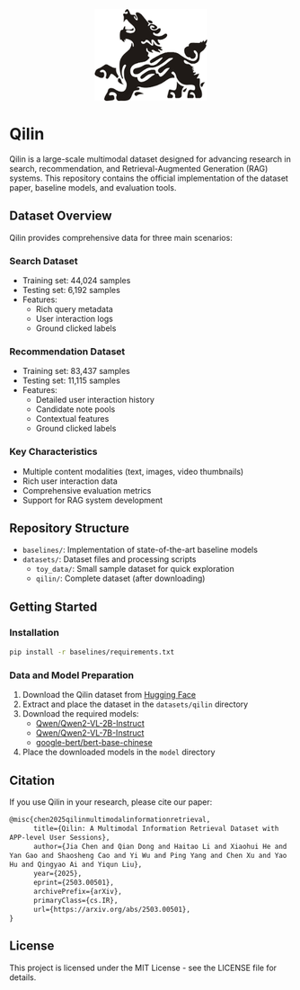 
<div align="center">
<img src="icon.jpg" alt="Qilin Logo" width="200"/>
</div>

# Qilin

Qilin is a large-scale multimodal dataset designed for advancing research in search, recommendation, and Retrieval-Augmented Generation (RAG) systems. This repository contains the official implementation of the dataset paper, baseline models, and evaluation tools.

## Dataset Overview

Qilin provides comprehensive data for three main scenarios:

### Search Dataset
- Training set: 44,024 samples
- Testing set: 6,192 samples
- Features:
  - Rich query metadata
  - User interaction logs
  - Ground clicked labels

### Recommendation Dataset
- Training set: 83,437 samples
- Testing set: 11,115 samples
- Features:
  - Detailed user interaction history
  - Candidate note pools
  - Contextual features
  - Ground clicked labels

### Key Characteristics
- Multiple content modalities (text, images, video thumbnails)
- Rich user interaction data
- Comprehensive evaluation metrics
- Support for RAG system development

## Repository Structure

- `baselines/`: Implementation of state-of-the-art baseline models
- `datasets/`: Dataset files and processing scripts
  - `toy_data/`: Small sample dataset for quick exploration
  - `qilin/`: Complete dataset (after downloading)

## Getting Started

### Installation

```bash
pip install -r baselines/requirements.txt
```

### Data and Model Preparation

1. Download the Qilin dataset from [Hugging Face](https://huggingface.co/datasets/THUIR/qilin)
2. Extract and place the dataset in the `datasets/qilin` directory
3. Download the required models:
   - [Qwen/Qwen2-VL-2B-Instruct](https://huggingface.co/Qwen/Qwen2-VL-2B-Instruct)
   - [Qwen/Qwen2-VL-7B-Instruct](https://huggingface.co/Qwen/Qwen2-VL-7B-Instruct)
   - [google-bert/bert-base-chinese](https://huggingface.co/google-bert/bert-base-chinese)
4. Place the downloaded models in the `model` directory

## Citation

If you use Qilin in your research, please cite our paper:

```
@misc{chen2025qilinmultimodalinformationretrieval,
      title={Qilin: A Multimodal Information Retrieval Dataset with APP-level User Sessions}, 
      author={Jia Chen and Qian Dong and Haitao Li and Xiaohui He and Yan Gao and Shaosheng Cao and Yi Wu and Ping Yang and Chen Xu and Yao Hu and Qingyao Ai and Yiqun Liu},
      year={2025},
      eprint={2503.00501},
      archivePrefix={arXiv},
      primaryClass={cs.IR},
      url={https://arxiv.org/abs/2503.00501}, 
}
```

## License

This project is licensed under the MIT License - see the LICENSE file for details.

